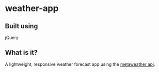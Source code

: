 # weather-app
<h2>Built using</h2>
jQuery
<h2>What is it?</h2>
A lightweight, responsive weather forecast app using the <a href="https://www.metaweather.com/api/" target="_blank">metaweather api</a>.
